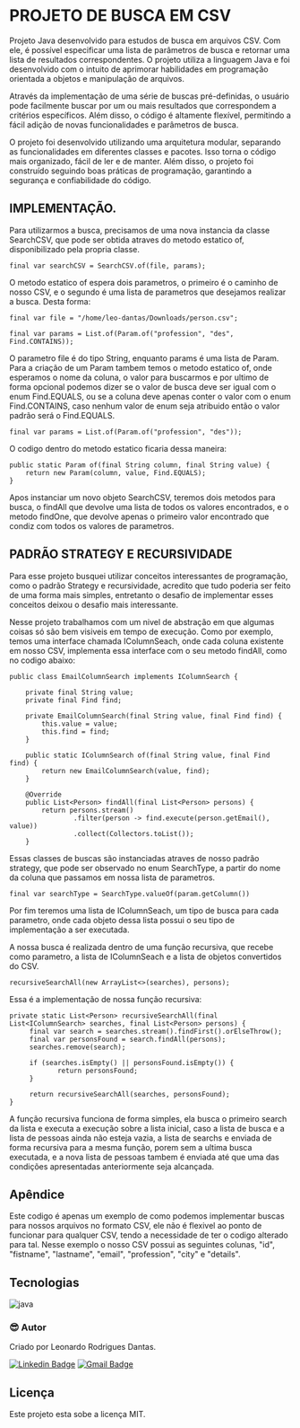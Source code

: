 # PROJETO DE BUSCA EM CSV

<p>
Projeto Java desenvolvido para estudos de busca em arquivos CSV. 
Com ele, é possível especificar uma lista de parâmetros de busca e retornar uma lista de resultados correspondentes. 
O projeto utiliza a linguagem Java e foi desenvolvido com o intuito de aprimorar habilidades em programação orientada a objetos e manipulação de arquivos.
</p>

<p>
Através da implementação de uma série de buscas pré-definidas, o usuário pode facilmente buscar 
por um ou mais resultados que correspondem a critérios específicos. Além disso, o código é altamente flexível, permitindo a fácil adição de novas funcionalidades e parâmetros de busca.
</p>

<p>
O projeto foi desenvolvido utilizando uma arquitetura modular, separando as funcionalidades em diferentes classes e pacotes. Isso torna o código mais organizado, fácil de ler e de manter. 
Além disso, o projeto foi construído seguindo boas práticas de programação, garantindo a segurança e confiabilidade do código.
</p>

## IMPLEMENTAÇÃO.

Para utilizarmos a busca, precisamos de uma nova instancia da classe SearchCSV, que pode ser obtida atraves do metodo
estatico of, disponibilizado pela propria classe. 

```
final var searchCSV = SearchCSV.of(file, params);
```
O metodo estatico of espera dois parametros, o primeiro é o caminho de nosso CSV, e o segundo é
uma lista de parametros que desejamos realizar a busca. Desta forma:

```
final var file = "/home/leo-dantas/Downloads/person.csv";

final var params = List.of(Param.of("profession", "des", Find.CONTAINS));
```
O parametro file é do tipo String, enquanto params é uma lista de Param. Para a criação de um Param
tambem temos o metodo estatico of, onde esperamos o nome da coluna, o valor para buscarmos e por 
ultimo de forma opcional podemos dizer se o valor de busca deve ser igual com o enum Find.EQUALS, ou
se a coluna deve apenas conter o valor com o enum Find.CONTAINS, caso nenhum valor de enum seja atribuido
então o valor padrão será o Find.EQUALS.

```
final var params = List.of(Param.of("profession", "des"));
```

O codigo dentro do metodo estatico ficaria dessa maneira:

```
public static Param of(final String column, final String value) {
    return new Param(column, value, Find.EQUALS);
}
```

Apos instanciar um novo objeto SearchCSV, teremos dois metodos para busca, o findAll que devolve uma lista de todos os valores
encontrados, e o metodo findOne, que devolve apenas o primeiro valor encontrado que condiz com todos os valores de parametros.

## PADRÃO STRATEGY E RECURSIVIDADE

Para esse projeto busquei utilizar conceitos interessantes de programação, como o padrão Strategy e recursividade, acredito
que tudo poderia ser feito de uma forma mais simples, entretanto o desafio de implementar esses conceitos
deixou o desafio mais interessante.

Nesse projeto trabalhamos com um nivel de abstração em que algumas coisas só são bem visiveis em tempo de execução. Como por exemplo,
temos uma interface chamada IColumnSeach, onde cada coluna existente em nosso CSV, implementa essa interface com o seu metodo findAll, 
como no codigo abaixo:

```
public class EmailColumnSearch implements IColumnSearch {

    private final String value;
    private final Find find;

    private EmailColumnSearch(final String value, final Find find) {
        this.value = value;
        this.find = find;
    }

    public static IColumnSearch of(final String value, final Find find) {
        return new EmailColumnSearch(value, find);
    }

    @Override
    public List<Person> findAll(final List<Person> persons) {
        return persons.stream()
                .filter(person -> find.execute(person.getEmail(), value))
                .collect(Collectors.toList());
    }
```

Essas classes de buscas são instanciadas atraves de nosso padrão strategy, que pode ser observado no enum SearchType, a partir do nome
da coluna que passamos em nossa lista de parametros.

```
final var searchType = SearchType.valueOf(param.getColumn())
```

Por fim teremos uma lista de IColumnSeach, um tipo de busca para cada parametro, onde cada objeto
dessa lista possui o seu tipo de implementação a ser executada.

A nossa busca é realizada dentro de uma função recursiva, que recebe como parametro, a lista de
IColumnSeach e a lista de objetos convertidos do CSV.

```
recursiveSearchAll(new ArrayList<>(searches), persons);
```
Essa é a implementação de nossa função recursiva:

```
private static List<Person> recursiveSearchAll(final List<IColumnSearch> searches, final List<Person> persons) {
     final var search = searches.stream().findFirst().orElseThrow();
     final var personsFound = search.findAll(persons);
     searches.remove(search);

     if (searches.isEmpty() || personsFound.isEmpty()) {
            return personsFound;
     }

     return recursiveSearchAll(searches, personsFound);
}
```
A função recursiva funciona de forma simples, ela busca o primeiro search da lista e executa a execução sobre a lista inicial, 
caso a lista de busca e a lista de pessoas ainda não esteja vazia, a lista de searchs e enviada de forma recursiva para
a mesma função, porem sem a ultima busca executada, e a nova lista de pessoas tambem é enviada até que uma das condições
apresentadas anteriormente seja alcançada.

## Apêndice

<p>
Este codigo é apenas um exemplo de como podemos implementar buscas para nossos arquivos no formato CSV, ele não é flexivel ao ponto de funcionar para
qualquer CSV, tendo a necessidade de ter o codigo alterado para tal. Nesse exemplo o nosso CSV possui as seguintes colunas, "id", "fistname", "lastname",
"email", "profession", "city" e "details".
</p>

## Tecnologias

<div style="display: inline_block">
  <img align="center" alt="java" src="https://img.shields.io/badge/java-%23ED8B00.svg?style=for-the-badge&logo=java&logoColor=white" />
</div>

### :sunglasses: Autor

Criado por Leonardo Rodrigues Dantas.

[![Linkedin Badge](https://img.shields.io/badge/-Leonardo-blue?style=flat-square&logo=Linkedin&logoColor=white&link=https://www.linkedin.com/in/leonardo-rodrigues-dantas/)](https://www.linkedin.com/in/leonardo-rodrigues-dantas/)
[![Gmail Badge](https://img.shields.io/badge/-leonardordnt1317@gmail.com-c14438?style=flat-square&logo=Gmail&logoColor=white&link=mailto:leonardordnt1317@gmail.com)](mailto:leonardordnt1317@gmail.com)

## Licença

Este projeto esta sobe a licença MIT.
